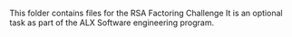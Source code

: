 This folder contains files for the RSA Factoring Challenge
It is an optional task as part of the ALX Software engineering program.

